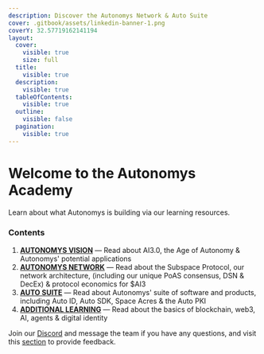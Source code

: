 ```yaml
---
description: Discover the Autonomys Network & Auto Suite
cover: .gitbook/assets/linkedin-banner-1.png
coverY: 32.57719162141194
layout:
  cover:
    visible: true
    size: full
  title:
    visible: true
  description:
    visible: true
  tableOfContents:
    visible: true
  outline:
    visible: false
  pagination:
    visible: true
---
```


# Welcome to the Autonomys Academy

Learn about what Autonomys is building via our learning resources.

### Contents

1. [**AUTONOMYS VISION**](broken-reference) — Read about AI3.0, the Age of Autonomy & Autonomys' potential applications
2. [**AUTONOMYS NETWORK**](broken-reference) — Read about the Subspace Protocol, our network architecture, (including our unique PoAS consensus, DSN & DecEx) & protocol economics for $AI3
3. [**AUTO SUITE**](broken-reference) — Read about Autonomys' suite of software and products, including Auto ID, Auto SDK, Space Acres & the Auto PKI&#x20;
4. [**ADDITIONAL LEARNING**](broken-reference) — Read about the basics of blockchain, web3, AI, agents & digital identity

Join our [Discord](https://discord.com/invite/subspace-network) and message the team if you have any questions, and visit this [section](broken-reference/) to provide feedback.

